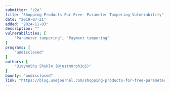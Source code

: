 ```yaml
---
submitter: "c2a"
title: "Shopping Products For Free- Parameter Tampering Vulnerability"
date: "2019-07-21"
added: "2024-11-03"
description: ""
vulnerabilities: [
    "Parameter tampering", "Payment tampering"
]
programs: [
    "undisclosed"
]
authors: [
    "D1vy4n5hu 5hukl4 (@justm0rph3u5)"
]
bounty: "undisclosed"
link: "https://blog.usejournal.com/shopping-products-for-free-parameter-tampering-vulnerability-8e09e1471596"
---
```





